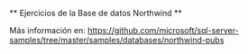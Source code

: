 ** Ejercicios de la Base de datos Northwind **

Más información en: https://github.com/microsoft/sql-server-samples/tree/master/samples/databases/northwind-pubs